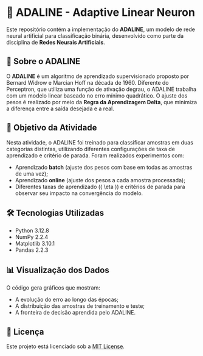 # 🧠 ADALINE - Adaptive Linear Neuron

Este repositório contém a implementação do **ADALINE**, um modelo de rede neural artificial para classificação binária, desenvolvido como parte da disciplina de **Redes Neurais Artificiais**.

## 🔬 Sobre o ADALINE

O **ADALINE** é um algoritmo de aprendizado supervisionado proposto por Bernard Widrow e Marcian Hoff na década de 1960. Diferente do Perceptron, que utiliza uma função de ativação degrau, o ADALINE trabalha com um modelo linear baseado no erro mínimo quadrático. O ajuste dos pesos é realizado por meio da **Regra da Aprendizagem Delta**, que minimiza a diferença entre a saída desejada e a real.

## 🎯 Objetivo da Atividade

Nesta atividade, o ADALINE foi treinado para classificar amostras em duas categorias distintas, utilizando diferentes configurações de taxa de aprendizado e critério de parada. Foram realizados experimentos com:
- Aprendizado **batch** (ajuste dos pesos com base em todas as amostras de uma vez);
- Aprendizado **online** (ajuste dos pesos a cada amostra processada);
- Diferentes taxas de aprendizado (\( \eta \)) e critérios de parada para observar seu impacto na convergência do modelo.

## 🛠 Tecnologias Utilizadas

- Python 3.12.8
- NumPy 2.2.4
- Matplotlib 3.10.1
- Pandas 2.2.3

## 📊 Visualização dos Dados

O código gera gráficos que mostram:
- A evolução do erro ao longo das épocas;
- A distribuição das amostras de treinamento e teste;
- A fronteira de decisão aprendida pelo ADALINE.

## 📜 Licença

Este projeto está licenciado sob a [MIT License](LICENSE).
